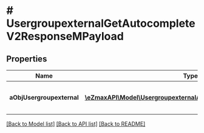 # # UsergroupexternalGetAutocompleteV2ResponseMPayload

## Properties

Name | Type | Description | Notes
------------ | ------------- | ------------- | -------------
**aObjUsergroupexternal** | [**\eZmaxAPI\Model\UsergroupexternalAutocompleteElementResponse[]**](UsergroupexternalAutocompleteElementResponse.md) | An array of Usergroupexternal autocomplete element response. |

[[Back to Model list]](../../README.md#models) [[Back to API list]](../../README.md#endpoints) [[Back to README]](../../README.md)

